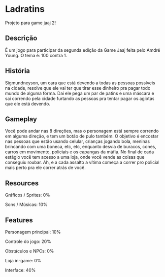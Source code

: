 # Ladratins

Projeto para game jaaj 2!

## Descrição

É um jogo para participar da segunda edição da Game Jaaj feita pelo Amdré Young. O tema é: 100 contra 1.

## História

Sigmundneyson, um cara que está devendo a todas as pessoas possíveis na cidade, resolve que ele vai ter que tirar esse dinheiro pra pagar todo mundo de alguma forma. Daí ele pega um par de patins e uma máscara e sai correndo pela cidade furtando as pessoas pra tentar pagar os agiotas que ele está devendo.

## Gameplay

Você pode andar nas 8 direções, mas o personagem está sempre correndo em alguma direção, e tem um botão de pulo também. O objetivo é encostar nas pessoas que estão usando celular, crianças jogando bola, meninas brincando com uma boneca, etc, etc, enquanto desvia de buracos, cones, carros em movimento, policiais e os capangas da máfia. 
No final de cada estágio você tem acesso a uma loja, onde você vende as coisas que conseguiu roubar. Ah, e a cada assalto a vítima começa a correr pro policial mais perto pra ele correr atrás de você.

## Resources

Gráficos / Sprites: 0%

Sons / Músicas: 10%

## Features

Personagem principal: 10%

Controle do jogo: 20%

Obstáculos e NPCs: 0%

Loja in-game: 0%

Interface: 40%

